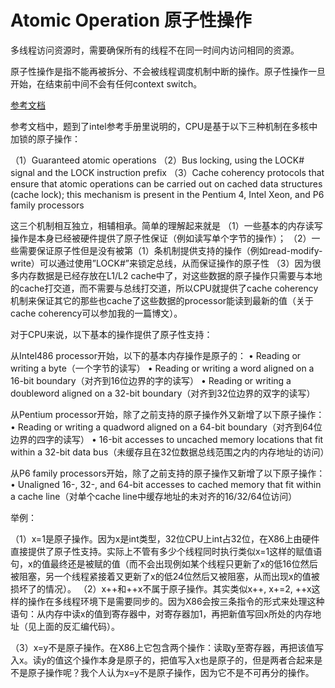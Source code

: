 # Atomic Operation 原子性操作

多线程访问资源时，需要确保所有的线程不在同一时间内访问相同的资源。

原子性操作是指不能再被拆分、不会被线程调度机制中断的操作。原子性操作一旦开始，在结束前中间不会有任何context switch。

[参考文档](https://blog.csdn.net/rain_qingtian/article/details/11020827)

参考文档中，题到了intel参考手册里说明的，CPU是基于以下三种机制在多核中加锁的原子操作：

（1）Guaranteed atomic operations
（2）Bus locking, using the LOCK# signal and the LOCK instruction prefix
（3）Cache coherency protocols that ensure that atomic operations can be carried out on cached data structures (cache lock); this mechanism is present in the Pentium 4, Intel Xeon, and P6 family processors

这三个机制相互独立，相辅相承。简单的理解起来就是
（1）一些基本的内存读写操作是本身已经被硬件提供了原子性保证（例如读写单个字节的操作）；
（2）一些需要保证原子性但是没有被第（1）条机制提供支持的操作（例如read-modify-write）可以通过使用”LOCK#”来锁定总线，从而保证操作的原子性
（3）因为很多内存数据是已经存放在L1/L2 cache中了，对这些数据的原子操作只需要与本地的cache打交道，而不需要与总线打交道，所以CPU就提供了cache coherency机制来保证其它的那些也cache了这些数据的processor能读到最新的值（关于cache coherency可以参加我的一篇博文）。

 对于CPU来说，以下基本的操作提供了原子性支持：

从Intel486 processor开始，以下的基本内存操作是原子的：
• Reading or writing a byte（一个字节的读写）
• Reading or writing a word aligned on a 16-bit boundary（对齐到16位边界的字的读写）
• Reading or writing a doubleword aligned on a 32-bit boundary（对齐到32位边界的双字的读写）

从Pentium processor开始，除了之前支持的原子操作外又新增了以下原子操作：
• Reading or writing a quadword aligned on a 64-bit boundary（对齐到64位边界的四字的读写）
• 16-bit accesses to uncached memory locations that fit within a 32-bit data bus（未缓存且在32位数据总线范围之内的内存地址的访问）

从P6 family processors开始，除了之前支持的原子操作又新增了以下原子操作：
• Unaligned 16-, 32-, and 64-bit accesses to cached memory that fit within a cache line（对单个cache line中缓存地址的未对齐的16/32/64位访问）

举例：

（1）x=1是原子操作。因为x是int类型，32位CPU上int占32位，在X86上由硬件直接提供了原子性支持。实际上不管有多少个线程同时执行类似x=1这样的赋值语句，x的值最终还是被赋的值（而不会出现例如某个线程只更新了x的低16位然后被阻塞，另一个线程紧接着又更新了x的低24位然后又被阻塞，从而出现x的值被损坏了的情况）。
（2）x++和++x不属于原子操作。其实类似x++, x+=2, ++x这样的操作在多线程环境下是需要同步的。因为X86会按三条指令的形式来处理这种语句：从内存中读x的值到寄存器中，对寄存器加1，再把新值写回x所处的内存地址（见上面的反汇编代码）。

（3）x=y不是原子操作。在X86上它包含两个操作：读取y至寄存器，再把该值写入x。读y的值这个操作本身是原子的，把值写入x也是原子的，但是两者合起来是不是原子操作呢？我个人认为x=y不是原子操作，因为它不是不可再分的操作。
